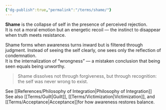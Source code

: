 ```yaml
---
{"dg-publish":true,"permalink":"/terms/shame/"}
---
```



**Shame** is the collapse of self in the presence of perceived rejection.  
It is not a moral emotion but an energetic recoil — the instinct to disappear when truth meets resistance.

Shame forms when awareness turns inward but is filtered through judgment. Instead of seeing the self clearly, one sees only the reflection of condemnation.  
It is the internalization of “wrongness” — a mistaken conclusion that being seen equals being unworthy.

> Shame dissolves not through forgiveness, but through recognition: the self was never wrong to exist.

See [[References/Philosophy of Integration\|Philosophy of Integration]]  
See also [[Terms/Guilt\|Guilt]], [[Terms/Victimization\|Victimization]], and [[Terms/Acceptance\|Acceptance]]for how awareness restores balance.